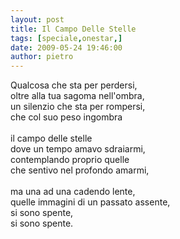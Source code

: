 ```yaml
---
layout: post
title: Il Campo Delle Stelle
tags: [speciale,onestar,]
date: 2009-05-24 19:46:00
author: pietro
---
```

Qualcosa che sta per perdersi,<br/>oltre alla tua sagoma nell'ombra,<br/>un silenzio che sta per rompersi,<br/>che col suo peso ingombra<br/><br/>il campo delle stelle<br/>dove un tempo amavo sdraiarmi,<br/>contemplando proprio quelle<br/>che sentivo nel profondo amarmi,<br/><br/>ma una ad una cadendo lente,<br/>quelle immagini di un passato assente,<br/>si sono spente,<br/>si sono spente.
